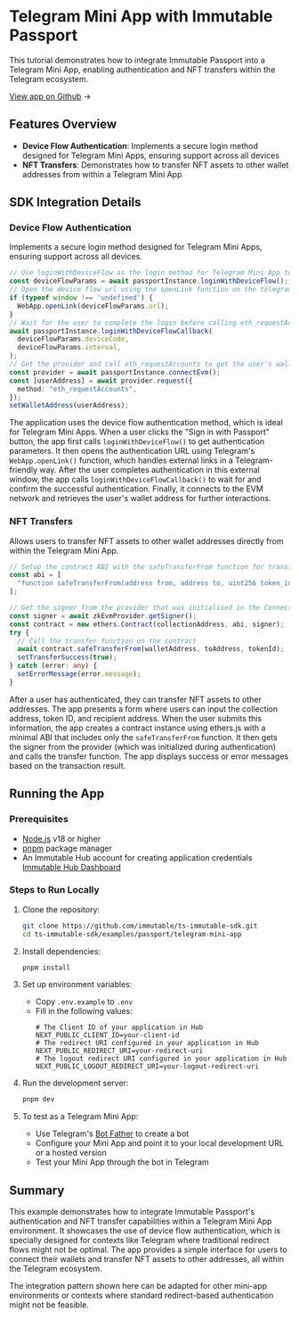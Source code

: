 <div class="display-none">

# Telegram Mini App with Immutable Passport

</div>

This tutorial demonstrates how to integrate Immutable Passport into a Telegram Mini App, enabling authentication and NFT transfers within the Telegram ecosystem.

<div class="button-component">

[View app on Github](https://github.com/immutable/ts-immutable-sdk/tree/main/examples/passport/telegram-mini-app) <span class="button-component-arrow">→</span>

</div>

## Features Overview

- **Device Flow Authentication**: Implements a secure login method designed for Telegram Mini Apps, ensuring support across all devices
- **NFT Transfers**: Demonstrates how to transfer NFT assets to other wallet addresses from within a Telegram Mini App

## SDK Integration Details

### Device Flow Authentication

Implements a secure login method designed for Telegram Mini Apps, ensuring support across all devices.

```typescript title="Device Flow Login" manualLink="https://github.com/immutable/ts-immutable-sdk/blob/main/examples/passport/telegram-mini-app/app/components/Connect.tsx"
// Use loginWithDeviceFlow as the login method for Telegram Mini App to ensure support for all devices
const deviceFlowParams = await passportInstance.loginWithDeviceFlow();
// Open the device flow url using the openLink function on the telegram sdk
if (typeof window !== 'undefined') {
  WebApp.openLink(deviceFlowParams.url);
}
// Wait for the user to complete the login before calling eth_requestAccounts
await passportInstance.loginWithDeviceFlowCallback(
  deviceFlowParams.deviceCode,
  deviceFlowParams.interval,
);
// Get the provider and call eth_requestAccounts to get the user's wallet address
const provider = await passportInstance.connectEvm();
const [userAddress] = await provider.request({
  method: "eth_requestAccounts",
});
setWalletAddress(userAddress);
```

The application uses the device flow authentication method, which is ideal for Telegram Mini Apps. When a user clicks the "Sign in with Passport" button, the app first calls `loginWithDeviceFlow()` to get authentication parameters. It then opens the authentication URL using Telegram's `WebApp.openLink()` function, which handles external links in a Telegram-friendly way. After the user completes authentication in this external window, the app calls `loginWithDeviceFlowCallback()` to wait for and confirm the successful authentication. Finally, it connects to the EVM network and retrieves the user's wallet address for further interactions.

### NFT Transfers

Allows users to transfer NFT assets to other wallet addresses directly from within the Telegram Mini App.

```typescript title="NFT Transfer" manualLink="https://github.com/immutable/ts-immutable-sdk/blob/main/examples/passport/telegram-mini-app/app/components/TransferAsset.tsx"
// Setup the contract ABI with the safeTransferFrom function for transferring assets
const abi = [
  "function safeTransferFrom(address from, address to, uint256 token_id)",
];

// Get the signer from the provider that was initialised in the Connect flow and create a contract instance
const signer = await zkEvmProvider.getSigner();
const contract = new ethers.Contract(collectionAddress, abi, signer);
try {
  // Call the transfer function on the contract
  await contract.safeTransferFrom(walletAddress, toAddress, tokenId);
  setTransferSuccess(true);
} catch (error: any) {
  setErrorMessage(error.message);
}
```

After a user has authenticated, they can transfer NFT assets to other addresses. The app presents a form where users can input the collection address, token ID, and recipient address. When the user submits this information, the app creates a contract instance using ethers.js with a minimal ABI that includes only the `safeTransferFrom` function. It then gets the signer from the provider (which was initialized during authentication) and calls the transfer function. The app displays success or error messages based on the transaction result.

## Running the App

### Prerequisites

- [Node.js](https://nodejs.org/) v18 or higher
- [pnpm](https://pnpm.io/) package manager
- An Immutable Hub account for creating application credentials [Immutable Hub Dashboard](https://hub.immutable.com/)

### Steps to Run Locally

1. Clone the repository:
   ```bash
   git clone https://github.com/immutable/ts-immutable-sdk.git
   cd ts-immutable-sdk/examples/passport/telegram-mini-app
   ```

2. Install dependencies:
   ```bash
   pnpm install
   ```

3. Set up environment variables:
   - Copy `.env.example` to `.env`
   - Fill in the following values:
     ```
     # The Client ID of your application in Hub
     NEXT_PUBLIC_CLIENT_ID=your-client-id
     # The redirect URI configured in your application in Hub
     NEXT_PUBLIC_REDIRECT_URI=your-redirect-uri
     # The logout redirect URI configured in your application in Hub
     NEXT_PUBLIC_LOGOUT_REDIRECT_URI=your-logout-redirect-uri
     ```

4. Run the development server:
   ```bash
   pnpm dev
   ```

5. To test as a Telegram Mini App:
   - Use Telegram's [Bot Father](https://t.me/BotFather) to create a bot
   - Configure your Mini App and point it to your local development URL or a hosted version
   - Test your Mini App through the bot in Telegram

## Summary

This example demonstrates how to integrate Immutable Passport's authentication and NFT transfer capabilities within a Telegram Mini App environment. It showcases the use of device flow authentication, which is specially designed for contexts like Telegram where traditional redirect flows might not be optimal. The app provides a simple interface for users to connect their wallets and transfer NFT assets to other addresses, all within the Telegram ecosystem.

The integration pattern shown here can be adapted for other mini-app environments or contexts where standard redirect-based authentication might not be feasible. 